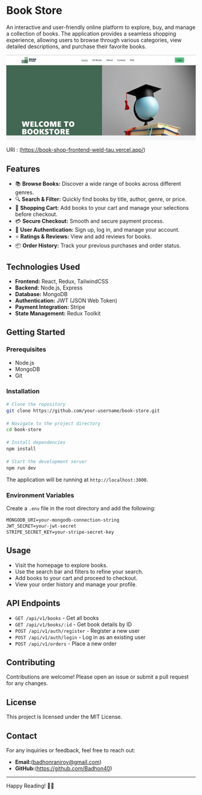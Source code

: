 # Book Store

An interactive and user-friendly online platform to explore, buy, and manage a collection of books. The application provides a seamless shopping experience, allowing users to browse through various categories, view detailed descriptions, and purchase their favorite books.

![image_alt](https://github.com/Badhon40/My-book-shop-frontend-3/blob/a62bdf8bfa865c8bd13a5604ea606df1ff26eda6/Screenshot%202025-05-10%20005555.png)

URl : (https://book-shop-frontend-weld-tau.vercel.app/)

## Features

* 📚 **Browse Books:** Discover a wide range of books across different genres.
* 🔍 **Search & Filter:** Quickly find books by title, author, genre, or price.
* 🛒 **Shopping Cart:** Add books to your cart and manage your selections before checkout.
* 💳 **Secure Checkout:** Smooth and secure payment process.
* 📝 **User Authentication:** Sign up, log in, and manage your account.
* ⭐ **Ratings & Reviews:** View and add reviews for books.
* 📦 **Order History:** Track your previous purchases and order status.

## Technologies Used

* **Frontend:** React, Redux, TailwindCSS
* **Backend:** Node.js, Express
* **Database:** MongoDB
* **Authentication:** JWT (JSON Web Token)
* **Payment Integration:** Stripe
* **State Management:** Redux Toolkit

## Getting Started

### Prerequisites

* Node.js
* MongoDB
* Git

### Installation

```bash
# Clone the repository
git clone https://github.com/your-username/book-store.git

# Navigate to the project directory
cd book-store

# Install dependencies
npm install

# Start the development server
npm run dev
```

The application will be running at `http://localhost:3000`.

### Environment Variables

Create a `.env` file in the root directory and add the following:

```
MONGODB_URI=your-mongodb-connection-string
JWT_SECRET=your-jwt-secret
STRIPE_SECRET_KEY=your-stripe-secret-key
```

## Usage

* Visit the homepage to explore books.
* Use the search bar and filters to refine your search.
* Add books to your cart and proceed to checkout.
* View your order history and manage your profile.

## API Endpoints

* `GET /api/v1/books` - Get all books
* `GET /api/v1/books/:id` - Get book details by ID
* `POST /api/v1/auth/register` - Register a new user
* `POST /api/v1/auth/login` - Log in as an existing user
* `POST /api/v1/orders` - Place a new order

## Contributing

Contributions are welcome! Please open an issue or submit a pull request for any changes.

## License

This project is licensed under the MIT License.

## Contact

For any inquiries or feedback, feel free to reach out:

* **Email:**(badhonraniroy@gmail.com)
* **GitHub:**(https://github.com/Badhon40)

---

Happy Reading! 📖✨
